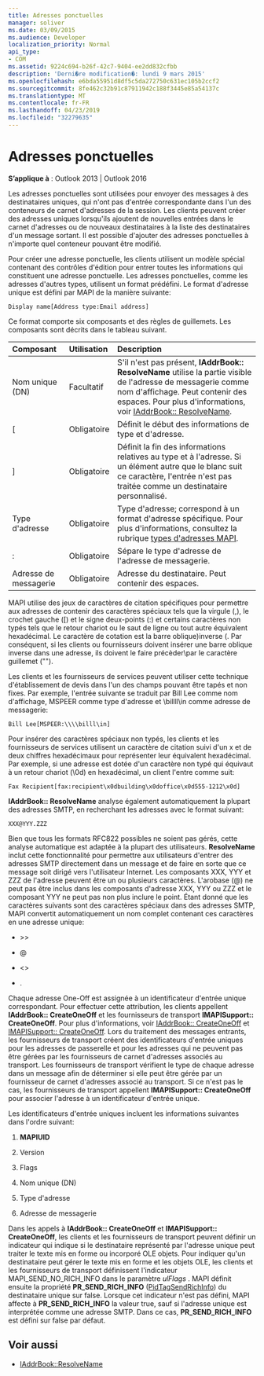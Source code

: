 ```yaml
---
title: Adresses ponctuelles
manager: soliver
ms.date: 03/09/2015
ms.audience: Developer
localization_priority: Normal
api_type:
- COM
ms.assetid: 9224c694-b26f-42c7-9404-ee2dd832cfbb
description: 'Derni�re modification�: lundi 9 mars 2015'
ms.openlocfilehash: e6bda55951d8df5c5da272750c631ec105b2ccf2
ms.sourcegitcommit: 8fe462c32b91c87911942c188f3445e85a54137c
ms.translationtype: MT
ms.contentlocale: fr-FR
ms.lasthandoff: 04/23/2019
ms.locfileid: "32279635"
---
```

# <a name="one-off-addresses"></a>Adresses ponctuelles

**S’applique à** : Outlook 2013 | Outlook 2016 
  
Les adresses ponctuelles sont utilisées pour envoyer des messages à des destinataires uniques, qui n'ont pas d'entrée correspondante dans l'un des conteneurs de carnet d'adresses de la session. Les clients peuvent créer des adresses uniques lorsqu'ils ajoutent de nouvelles entrées dans le carnet d'adresses ou de nouveaux destinataires à la liste des destinataires d'un message sortant. Il est possible d'ajouter des adresses ponctuelles à n'importe quel conteneur pouvant être modifié.
  
Pour créer une adresse ponctuelle, les clients utilisent un modèle spécial contenant des contrôles d'édition pour entrer toutes les informations qui constituent une adresse ponctuelle. Les adresses ponctuelles, comme les adresses d'autres types, utilisent un format prédéfini. Le format d'adresse unique est défini par MAPI de la manière suivante:
  
`Display name[Address type:Email address]`
  
Ce format comporte six composants et des règles de guillemets. Les composants sont décrits dans le tableau suivant.
  
|**Composant**|**Utilisation**|**Description**|
|:-----|:-----|:-----|
|Nom unique (DN)  <br/> |Facultatif  <br/> |S'il n'est pas présent, **IAddrBook:: ResolveName** utilise la partie visible de l'adresse de messagerie comme nom d'affichage. Peut contenir des espaces. Pour plus d'informations, voir [IAddrBook:: ResolveName](iaddrbook-resolvename.md).  <br/> |
|[  <br/> |Obligatoire  <br/> |Définit le début des informations de type et d'adresse.  <br/> |
|]  <br/> |Obligatoire  <br/> |Définit la fin des informations relatives au type et à l'adresse. Si un élément autre que le blanc suit ce caractère, l'entrée n'est pas traitée comme un destinataire personnalisé.  <br/> |
|Type d'adresse  <br/> |Obligatoire  <br/> |Type d'adresse; correspond à un format d'adresse spécifique. Pour plus d'informations, consultez la rubrique [types d'adresses MAPI](mapi-address-types.md).  <br/> |
|:  <br/> |Obligatoire  <br/> |Sépare le type d'adresse de l'adresse de messagerie.  <br/> |
|Adresse de messagerie  <br/> |Obligatoire  <br/> |Adresse du destinataire. Peut contenir des espaces.  <br/> |
   
MAPI utilise des jeux de caractères de citation spécifiques pour permettre aux adresses de contenir des caractères spéciaux tels que la virgule (,), le crochet gauche ([) et le signe deux-points (:) et certains caractères non typés tels que le retour chariot ou le saut de ligne ou tout autre équivalent hexadécimal. Le caractère de cotation est la barre oblique\)inverse (. Par conséquent, si les clients ou fournisseurs doivent insérer une barre oblique inverse dans une adresse, ils doivent le faire précèder\\par le caractère guillemet ("").
  
Les clients et les fournisseurs de services peuvent utiliser cette technique d'établissement de devis dans l'un des champs pouvant être tapés et non fixes. Par exemple, l'entrée suivante se traduit par Bill Lee comme nom d'affichage, MSPEER comme type d'adresse et \\billll\in comme adresse de messagerie:
  
`Bill Lee[MSPEER:\\\\billl\in]`

Pour insérer des caractères spéciaux non typés, les clients et les fournisseurs de services utilisent un caractère de citation suivi d'un x et de deux chiffres hexadécimaux pour représenter leur équivalent hexadécimal. Par exemple, si une adresse est dotée d'un caractère non typé qui équivaut à un retour chariot (\0d) en hexadécimal, un client l'entre comme suit:
  
`Fax Recipient[fax:recipient\x0dbuilding\x0doffice\x0d555-1212\x0d]`

**IAddrBook:: ResolveName** analyse également automatiquement la plupart des adresses SMTP, en recherchant les adresses avec le format suivant: 
  
`XXX@YYY.ZZZ`

Bien que tous les formats RFC822 possibles ne soient pas gérés, cette analyse automatique est adaptée à la plupart des utilisateurs. **ResolveName** inclut cette fonctionnalité pour permettre aux utilisateurs d'entrer des adresses SMTP directement dans un message et de faire en sorte que ce message soit dirigé vers l'utilisateur Internet. Les composants XXX, YYY et ZZZ de l'adresse peuvent être un ou plusieurs caractères. L'arobase (@) ne peut pas être inclus dans les composants d'adresse XXX, YYY ou ZZZ et le composant YYY ne peut pas non plus inclure le point. Étant donné que les caractères suivants sont des caractères spéciaux dans des adresses SMTP, MAPI convertit automatiquement un nom complet contenant ces caractères en une adresse unique: 
  
- \>\>
    
- @
    
- \<\>
    
- .
    
Chaque adresse One-Off est assignée à un identificateur d'entrée unique correspondant. Pour effectuer cette attribution, les clients appellent **IAddrBook:: CreateOneOff** et les fournisseurs de transport **IMAPISupport:: CreateOneOff**. Pour plus d'informations, voir [IAddrBook:: CreateOneOff](iaddrbook-createoneoff.md) et [IMAPISupport:: CreateOneOff](imapisupport-createoneoff.md). Lors du traitement des messages entrants, les fournisseurs de transport créent des identificateurs d'entrée uniques pour les adresses de passerelle et pour les adresses qui ne peuvent pas être gérées par les fournisseurs de carnet d'adresses associés au transport. Les fournisseurs de transport vérifient le type de chaque adresse dans un message afin de déterminer si elle peut être gérée par un fournisseur de carnet d'adresses associé au transport. Si ce n'est pas le cas, les fournisseurs de transport appellent **IMAPISupport:: CreateOneOff** pour associer l'adresse à un identificateur d'entrée unique. 
  
Les identificateurs d'entrée uniques incluent les informations suivantes dans l'ordre suivant:
  
1. **MAPIUID**
    
2. Version
    
3. Flags
    
4. Nom unique (DN)
    
5. Type d'adresse
    
6. Adresse de messagerie
    
Dans les appels à **IAddrBook:: CreateOneOff** et **IMAPISupport:: CreateOneOff**, les clients et les fournisseurs de transport peuvent définir un indicateur qui indique si le destinataire représenté par l'adresse unique peut traiter le texte mis en forme ou incorporé OLE objets. Pour indiquer qu'un destinataire peut gérer le texte mis en forme et les objets OLE, les clients et les fournisseurs de transport définissent l'indicateur MAPI_SEND_NO_RICH_INFO dans le paramètre _ulFlags_ . MAPI définit ensuite la propriété **PR_SEND_RICH_INFO** ([PidTagSendRichInfo](pidtagsendrichinfo-canonical-property.md)) du destinataire unique sur false. Lorsque cet indicateur n'est pas défini, MAPI affecte à **PR_SEND_RICH_INFO** la valeur true, sauf si l'adresse unique est interprétée comme une adresse SMTP. Dans ce cas, **PR_SEND_RICH_INFO** est défini sur false par défaut. 
  
## <a name="see-also"></a>Voir aussi

- [IAddrBook::ResolveName](iaddrbook-resolvename.md)

